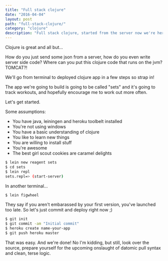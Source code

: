 ```yaml
---
title: "Full stack clojure"
date: "2016-04-04"
layout: post
path: "full-stack-clojure/"
category: "clojure"
description: "Full stack clojure, started from the server now we're here."
---
```


Clojure is great and all but...

How do you just send some json from a server, how do you even write server side code?
Where can you put this clojure code that runs on the jvm? TOMCAT?!

We'll go from terminal to deployed clojure app in a few steps so strap in!

<!-- more -->

The app we're going to build is going to be called "sets" and it's going to track workouts, and hopefully encourage me to work out more often.

Let's get started.

Some assumptions:

- You have java, leiningen and heroku toolbelt installed
- You're not using windows
- You have a basic understanding of clojure
- You like to learn new things
- You are willing to install stuff
- You're awesome
- The best girl scout cookies are caramel delights

```bash
$ lein new reagent sets
$ cd sets
$ lein repl
sets.repl=> (start-server)
```

In another terminal...

```bash
$ lein figwheel
```

They say if you aren't embarassed by your first version, you've launched too late.
So let's just commit and deploy right now ;)

```bash
$ git init
$ git commit -am "Initial commit"
$ heroku create name-your-app
$ git push heroku master
```

That was easy. And we're done! No I'm kidding, but still, look over the source, prepare yourself for the upcoming onslaught of datomic pull syntax and clean, terse logic.
